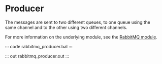 # Producer

The messages are sent to two different queues,
to one queue using the same channel and to the other using two different channels.

For more information on the underlying module, 
see the [RabbitMQ module](https://lib.ballerina.io/ballerinax/rabbitmq/latest).

::: code rabbitmq_producer.bal :::

::: out rabbitmq_producer.out :::
